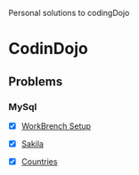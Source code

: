 Personal solutions to codingDojo

# CodinDojo

## Problems 

### MySql
- [x] [WorkBrench Setup](Java/mysql/setup-workbrench/setup.query.sql)
- [x] [Sakila](Java/mysql/sakila/sakila.query.sql)
- [x] [Countries](Java/mysql/countries/countries.query.sql)
      
